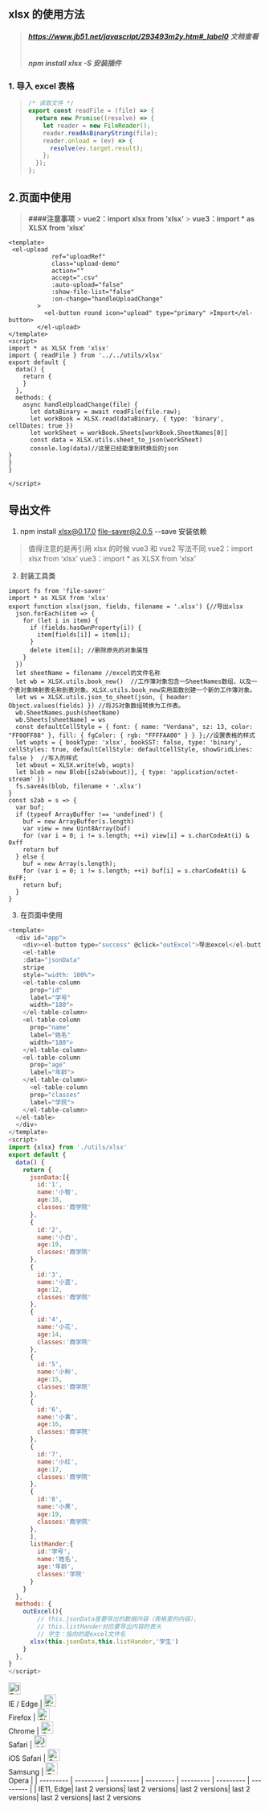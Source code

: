 ## xlsx 的使用方法

> ###### **https://www.jb51.net/javascript/293493m2y.htm#_label0 文档查看**
>
> ##### **npm install xlsx -S 安装插件**

### 1. 导入 excel 表格

> ```javascript
> /* 读取文件 */
> export const readFile = (file) => {
>   return new Promise((resolve) => {
>     let reader = new FileReader();
>     reader.readAsBinaryString(file);
>     reader.onload = (ev) => {
>       resolve(ev.target.result);
>     };
>   });
> };
> ```

## 2.页面中使用

> **####注意事项** > **vue2：import xlsx from ‘xlsx’** > **vue3：import \* as XLSX from ‘xlsx’**

```
<template>
 <el-upload
            ref="uploadRef"
            class="upload-demo"
            action=""
            accept=".csv"
            :auto-upload="false"
            :show-file-list="false"
            :on-change="handleUploadChange"
        >
          <el-button round icon="upload" type="primary" >Import</el-button>
        </el-upload>
</template>
<script>
import * as XLSX from 'xlsx'
import { readFile } from '../../utils/xlsx'
export default {
  data() {
    return {
    }
  },
  methods: {
    async handleUploadChange(file) {
      let dataBinary = await readFile(file.raw);
      let workBook = XLSX.read(dataBinary, { type: 'binary', cellDates: true })
      let workSheet = workBook.Sheets[workBook.SheetNames[0]]
      const data = XLSX.utils.sheet_to_json(workSheet)
      console.log(data)//这里已经能拿到转换后的json
}
}
}

</script>
```

## 导出文件

1.  npm install xlsx@0.17.0 file-saver@2.0.5 --save 安装依赖

> 值得注意的是再引用 xlsx 的时候 vue3 和 vue2 写法不同
> vue2：import xlsx from ‘xlsx’
> vue3：import \* as XLSX from ‘xlsx’

2. 封装工具类

```
import fs from 'file-saver'
import * as XLSX from 'xlsx'
export function xlsx(json, fields, filename = '.xlsx') {//导出xlsx
  json.forEach(item => {
    for (let i in item) {
      if (fields.hasOwnProperty(i)) {
        item[fields[i]] = item[i];
      }
      delete item[i]; //删除原先的对象属性
    }
  })
  let sheetName = filename //excel的文件名称
  let wb = XLSX.utils.book_new()  //工作簿对象包含一SheetNames数组，以及一个表对象映射表名称到表对象。XLSX.utils.book_new实用函数创建一个新的工作簿对象。
  let ws = XLSX.utils.json_to_sheet(json, { header: Object.values(fields) }) //将JS对象数组转换为工作表。
  wb.SheetNames.push(sheetName)
  wb.Sheets[sheetName] = ws
  const defaultCellStyle = { font: { name: "Verdana", sz: 13, color: "FF00FF88" }, fill: { fgColor: { rgb: "FFFFAA00" } } };//设置表格的样式
  let wopts = { bookType: 'xlsx', bookSST: false, type: 'binary', cellStyles: true, defaultCellStyle: defaultCellStyle, showGridLines: false }  //写入的样式
  let wbout = XLSX.write(wb, wopts)
  let blob = new Blob([s2ab(wbout)], { type: 'application/octet-stream' })
  fs.saveAs(blob, filename + '.xlsx')
}
const s2ab = s => {
  var buf;
  if (typeof ArrayBuffer !== 'undefined') {
    buf = new ArrayBuffer(s.length)
    var view = new Uint8Array(buf)
    for (var i = 0; i != s.length; ++i) view[i] = s.charCodeAt(i) & 0xff
    return buf
  } else {
    buf = new Array(s.length);
    for (var i = 0; i != s.length; ++i) buf[i] = s.charCodeAt(i) & 0xFF;
    return buf;
  }
}
```

3. 在页面中使用

```javascript
<template>
  <div id="app">
    <div><el-button type="success" @click="outExcel">导出excel</el-button></div>
    <el-table
    :data="jsonData"
    stripe
    style="width: 100%">
    <el-table-column
      prop="id"
      label="学号"
      width="180">
    </el-table-column>
    <el-table-column
      prop="name"
      label="姓名"
      width="180">
    </el-table-column>
    <el-table-column
      prop="age"
      label="年龄">
    </el-table-column>
      <el-table-column
      prop="classes"
      label="学院">
    </el-table-column>
  </el-table>
  </div>
</template>
<script>
import {xlsx} from './utils/xlsx'
export default {
  data() {
    return {
      jsonData:[{
        id:'1',
        name:'小智',
        age:18,
        classes:'商学院'
      },
      {
        id:'2',
        name:'小白',
        age:19,
        classes:'商学院'
      },
      {
        id:'3',
        name:'小蓝',
        age:12,
        classes:'商学院'
      },
      {
        id:'4',
        name:'小花',
        age:14,
        classes:'商学院'
      },
      {
        id:'5',
        name:'小粉',
        age:15,
        classes:'商学院'
      },
      {
        id:'6',
        name:'小黄',
        age:16,
        classes:'商学院'
      },
      {
        id:'7',
        name:'小红',
        age:17,
        classes:'商学院'
      },
      {
        id:'8',
        name:'小黑',
        age:19,
        classes:'商学院'
      },
      ],
      listHander:{
        id:'学号',
        name:'姓名',
        age:'年龄',
        classes:'学院'
      }
    }
  },
  methods: {
    outExcel(){
        // this.jsonData是要导出的数据内容（表格里的内容），
        // this.listHander对应要导出内容的表头
        // 学生：指向的是excel文件名
      xlsx(this.jsonData,this.listHander,'学生')
    }
  },
}
</script>

```

[<img src="https://raw.githubusercontent.com/alrra/browser-logos/master/src/edge/edge_48x48.png" alt="IE / Edge"
      width="24px" height="24px" />](http://godban.github.io/browsers-support-badges/)<br />IE / Edge | [<img
      src="https://raw.githubusercontent.com/alrra/browser-logos/master/src/firefox/firefox_48x48.png" alt="Firefox"
      width="24px" height="24px" />](http://godban.github.io/browsers-support-badges/)<br />Firefox | [<img
      src="https://raw.githubusercontent.com/alrra/browser-logos/master/src/chrome/chrome_48x48.png" alt="Chrome"
      width="24px" height="24px" />](http://godban.github.io/browsers-support-badges/)<br />Chrome | [<img
      src="https://raw.githubusercontent.com/alrra/browser-logos/master/src/safari/safari_48x48.png" alt="Safari"
      width="24px" height="24px" />](http://godban.github.io/browsers-support-badges/)<br />Safari | [<img
      src="https://raw.githubusercontent.com/alrra/browser-logos/master/src/safari-ios/safari-ios_48x48.png"
      alt="iOS Safari" width="24px" height="24px" />](http://godban.github.io/browsers-support-badges/)<br />iOS Safari |
[<img
      src="https://raw.githubusercontent.com/alrra/browser-logos/master/src/samsung-internet/samsung-internet_48x48.png"
      alt="Samsung" width="24px" height="24px" />](http://godban.github.io/browsers-support-badges/)<br />Samsung | [<img
      src="https://raw.githubusercontent.com/alrra/browser-logos/master/src/opera/opera_48x48.png" alt="Opera"
    width="24px" height="24px" />](http://godban.github.io/browsers-support-badges/)<br />Opera |
| --------- | --------- | --------- | --------- | --------- | --------- | --------- |
| IE11, Edge| last 2 versions| last 2 versions| last 2 versions| last 2 versions| last 2 versions| last 2 versions

